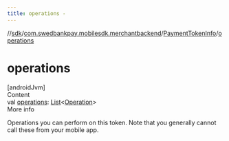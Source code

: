 ```yaml
---
title: operations -
---
```

//[sdk](../../../index)/[com.swedbankpay.mobilesdk.merchantbackend](../index)/[PaymentTokenInfo](index)/[operations](operations)



# operations  
[androidJvm]  
Content  
val [operations](operations): [List](https://kotlinlang.org/api/latest/jvm/stdlib/kotlin.collections/-list/index.html)<[Operation](../-operation/index)>  
More info  


Operations you can perform on this token. Note that you generally cannot call these from your mobile app.

  



